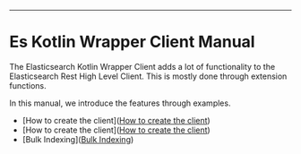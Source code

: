 ---
# Es Kotlin Wrapper Client Manual

The Elasticsearch Kotlin Wrapper Client adds a lot of functionality to the 
Elasticsearch Rest High Level Client. This is mostly done through extension functions.

In this manual, we introduce the features through examples.

- [How to create the client]([How to create the client](creating-client.md))
- [How to create the client]([How to create the client](crud-support.md))
- [Bulk Indexing]([Bulk Indexing](bulk-indexing.md))



